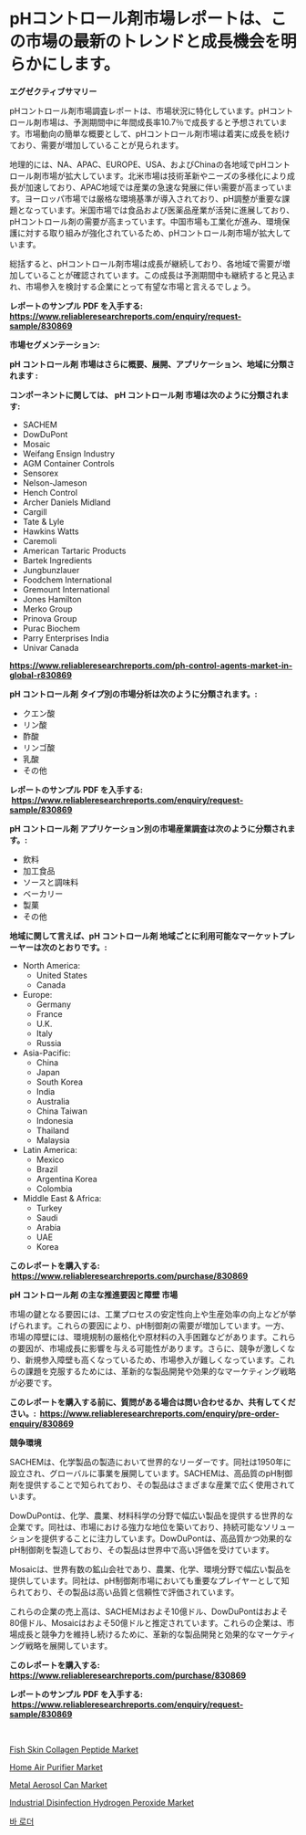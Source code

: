 <p><h1>pHコントロール剤市場レポートは、この市場の最新のトレンドと成長機会を明らかにします。</h1></p><p><strong>エグゼクティブサマリー</strong></p>
<p><p>pHコントロール剤市場調査レポートは、市場状況に特化しています。pHコントロール剤市場は、予測期間中に年間成長率10.7％で成長すると予想されています。市場動向の簡単な概要として、pHコントロール剤市場は着実に成長を続けており、需要が増加していることが見られます。</p><p>地理的には、NA、APAC、EUROPE、USA、およびChinaの各地域でpHコントロール剤市場が拡大しています。北米市場は技術革新やニーズの多様化により成長が加速しており、APAC地域では産業の急速な発展に伴い需要が高まっています。ヨーロッパ市場では厳格な環境基準が導入されており、pH調整が重要な課題となっています。米国市場では食品および医薬品産業が活発に進展しており、pHコントロール剤の需要が高まっています。中国市場も工業化が進み、環境保護に対する取り組みが強化されているため、pHコントロール剤市場が拡大しています。</p><p>総括すると、pHコントロール剤市場は成長が継続しており、各地域で需要が増加していることが確認されています。この成長は予測期間中も継続すると見込まれ、市場参入を検討する企業にとって有望な市場と言えるでしょう。</p></p>
<p><strong>レポートのサンプル PDF を入手する: <a href="https://www.reliableresearchreports.com/enquiry/request-sample/830869">https://www.reliableresearchreports.com/enquiry/request-sample/830869</a></strong></p>
<p><strong>市場セグメンテーション:</strong></p>
<p><strong> pH コントロール剤 市場はさらに概要、展開、アプリケーション、地域に分類されます :</strong></p>
<p><strong>コンポーネントに関しては、 pH コントロール剤 市場は次のように分類されます: &nbsp;</strong></p>
<p><ul><li>SACHEM</li><li>DowDuPont</li><li>Mosaic</li><li>Weifang Ensign Industry</li><li>AGM Container Controls</li><li>Sensorex</li><li>Nelson-Jameson</li><li>Hench Control</li><li>Archer Daniels Midland</li><li>Cargill</li><li>Tate & Lyle</li><li>Hawkins Watts</li><li>Caremoli</li><li>American Tartaric Products</li><li>Bartek Ingredients</li><li>Jungbunzlauer</li><li>Foodchem International</li><li>Gremount International</li><li>Jones Hamilton</li><li>Merko Group</li><li>Prinova Group</li><li>Purac Biochem</li><li>Parry Enterprises India</li><li>Univar Canada</li></ul></p>
<p><strong><a href="https://www.reliableresearchreports.com/ph-control-agents-market-in-global-r830869">https://www.reliableresearchreports.com/ph-control-agents-market-in-global-r830869</a></strong></p>
<p><strong> pH コントロール剤 タイプ別の市場分析は次のように分類されます。:</strong></p>
<p><ul><li>クエン酸</li><li>リン酸</li><li>酢酸</li><li>リンゴ酸</li><li>乳酸</li><li>その他</li></ul></p>
<p><strong>レポートのサンプル PDF を入手する: &nbsp;<a href="https://www.reliableresearchreports.com/enquiry/request-sample/830869">https://www.reliableresearchreports.com/enquiry/request-sample/830869</a></strong></p>
<p><strong> pH コントロール剤 アプリケーション別の市場産業調査は次のように分類されます。:</strong></p>
<p><ul><li>飲料</li><li>加工食品</li><li>ソースと調味料</li><li>ベーカリー</li><li>製菓</li><li>その他</li></ul></p>
<p><strong>地域に関して言えば、pH コントロール剤 地域ごとに利用可能なマーケットプレーヤーは次のとおりです。:</strong></p>
<p><ul>
    <li>
        North America:
        <ul>
            <li>United States</li>
            <li>Canada</li>
        </ul>
    </li>
    <li>
        Europe:
        <ul>
            <li>Germany</li>
            <li>France</li>
            <li>U.K.</li>
            <li>Italy</li>
            <li>Russia</li>
        </ul>
    </li>
    <li>
        Asia-Pacific:
        <ul>
            <li>China</li>
            <li>Japan</li>
            <li>South Korea</li>
            <li>India</li>
            <li>Australia</li>
            <li>China Taiwan</li>
            <li>Indonesia</li>
            <li>Thailand</li>
            <li>Malaysia</li>
        </ul>
    </li>
    <li>
        Latin America:
        <ul>
            <li>Mexico</li>
            <li>Brazil</li>
            <li>Argentina Korea</li>
            <li>Colombia</li>
        </ul>
    </li>
    <li>
        Middle East & Africa:
        <ul>
            <li>Turkey</li>
            <li>Saudi</li>
            <li>Arabia</li>
            <li>UAE</li>
            <li>Korea</li>
        </ul>
    </li>
    </ul></p>
<p><strong>このレポートを購入する: &nbsp;<a href="https://www.reliableresearchreports.com/purchase/830869">https://www.reliableresearchreports.com/purchase/830869</a></strong></p>
<p><strong>pH コントロール剤 の主な推進要因と障壁 市場</strong></p>
<p><p>市場の鍵となる要因には、工業プロセスの安定性向上や生産効率の向上などが挙げられます。これらの要因により、pH制御剤の需要が増加しています。一方、市場の障壁には、環境規制の厳格化や原材料の入手困難などがあります。これらの要因が、市場成長に影響を与える可能性があります。さらに、競争が激しくなり、新規参入障壁も高くなっているため、市場参入が難しくなっています。これらの課題を克服するためには、革新的な製品開発や効果的なマーケティング戦略が必要です。</p></p>
<p><strong>このレポートを購入する前に、質問がある場合は問い合わせるか、共有してください。:&nbsp; <a href="https://www.reliableresearchreports.com/enquiry/pre-order-enquiry/830869">https://www.reliableresearchreports.com/enquiry/pre-order-enquiry/830869</a></strong></p>
<p><strong>競争環境</strong></p>
<p><p>SACHEMは、化学製品の製造において世界的なリーダーです。同社は1950年に設立され、グローバルに事業を展開しています。SACHEMは、高品質のpH制御剤を提供することで知られており、その製品はさまざまな産業で広く使用されています。</p><p>DowDuPontは、化学、農業、材料科学の分野で幅広い製品を提供する世界的な企業です。同社は、市場における強力な地位を築いており、持続可能なソリューションを提供することに注力しています。DowDuPontは、高品質かつ効果的なpH制御剤を製造しており、その製品は世界中で高い評価を受けています。</p><p>Mosaicは、世界有数の鉱山会社であり、農業、化学、環境分野で幅広い製品を提供しています。同社は、pH制御剤市場においても重要なプレイヤーとして知られており、その製品は高い品質と信頼性で評価されています。</p><p>これらの企業の売上高は、SACHEMはおよそ10億ドル、DowDuPontはおよそ80億ドル、Mosaicはおよそ50億ドルと推定されています。これらの企業は、市場成長と競争力を維持し続けるために、革新的な製品開発と効果的なマーケティング戦略を展開しています。</p></p>
<p><strong>このレポートを購入する: &nbsp; <a href="https://www.reliableresearchreports.com/purchase/830869">https://www.reliableresearchreports.com/purchase/830869</a></strong></p>
<p><strong>レポートのサンプル PDF を入手する: &nbsp;<a href="https://www.reliableresearchreports.com/enquiry/request-sample/830869">https://www.reliableresearchreports.com/enquiry/request-sample/830869</a></strong><strong></strong></p>
<p>&nbsp;</p>
<p><p><a href="https://www.linkedin.com/pulse/fish-skin-collagen-peptide-market-analysis-size-global-industry-esrhe?trackingId=%2FPTk5wUDh3Q208JHeGeAcQ%3D%3D">Fish Skin Collagen Peptide Market</a></p><p><a href="https://github.com/yemakinde/Market-Research-Report-List-2/blob/main/home-air-purifier-market.md">Home Air Purifier Market</a></p><p><a href="https://github.com/jsmusil/Market-Research-Report-List-2/blob/main/metal-aerosol-can-market.md">Metal Aerosol Can Market</a></p><p><a href="https://www.linkedin.com/pulse/industrial-disinfection-hydrogen-peroxide-market-size-u6xee?trackingId=axNF9Ch9QyP8PEZQpGlomg%3D%3D">Industrial Disinfection Hydrogen Peroxide Market</a></p><p><a href="https://github.com/iansanftyord09878/Market-Research-Report-List-1/blob/main/909719922977.md">바 로더</a></p></p>